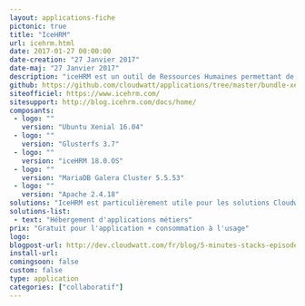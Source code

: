 ```yaml
---
layout: applications-fiche
pictonic: true
title: "IceHRM"
url: icehrm.html
date: 2017-01-27 00:00:00
date-creation: "27 Janvier 2017"
date-maj: "27 Janvier 2017"
description: "iceHRM est un outil de Ressources Humaines permettant de gérer une entreprise et ses salariés. Il est ainsi possible d'y enregistrer leurs informations personnelles, de gérer les plannings et les absences, de générer des fiches de paie, mais aussi de mettre en place des projets."
github: https://github.com/cloudwatt/applications/tree/master/bundle-xenial-icerhm
siteofficiel: https://www.icehrm.com/
sitesupport: http://blog.icehrm.com/docs/home/
composants:
 - logo: ""
   version: "Ubuntu Xenial 16.04"
 - logo: ""
   version: "Glusterfs 3.7"
 - logo: ""
   version: "iceHRM 18.0.OS"
 - logo: ""
   version: "MariaDB Galera Cluster 5.5.53"
 - logo: ""
   version: "Apache 2.4.18" 
solutions: "IceHRM est particulièrement utile pour les solutions Cloudwatt suivantes :"
solutions-list: 
 - text: "Hébergement d'applications métiers"
prix: "Gratuit pour l'application + consommation à l'usage"
logo: 
blogpost-url: http://dev.cloudwatt.com/fr/blog/5-minutes-stacks-episode-cinquante-deux-icehrm.html
install-url:
comingsoon: false
custom: false
type: application
categories: ["collaboratif"]
---
```

